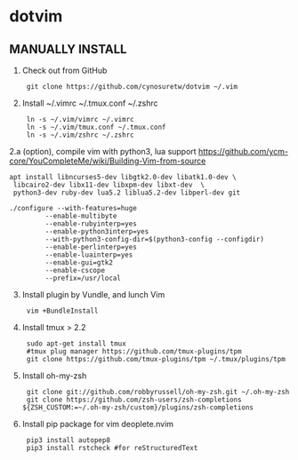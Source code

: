 dotvim
======
MANUALLY INSTALL
----------------

1. Check out from GitHub

        git clone https://github.com/cynosuretw/dotvim ~/.vim

2. Install ~/.vimrc ~/.tmux.conf ~/.zshrc

        ln -s ~/.vim/vimrc ~/.vimrc 
        ln -s ~/.vim/tmux.conf ~/.tmux.conf
        ln -s ~/.vim/zshrc ~/.zshrc
2.a (option), compile vim with python3, lua support
   https://github.com/ycm-core/YouCompleteMe/wiki/Building-Vim-from-source
   ```
   apt install libncurses5-dev libgtk2.0-dev libatk1.0-dev \
    libcairo2-dev libx11-dev libxpm-dev libxt-dev  \
    python3-dev ruby-dev lua5.2 liblua5.2-dev libperl-dev git

   ./configure --with-features=huge
            --enable-multibyte
            --enable-rubyinterp=yes
            --enable-python3interp=yes
            --with-python3-config-dir=$(python3-config --configdir)
            --enable-perlinterp=yes
            --enable-luainterp=yes
            --enable-gui=gtk2
            --enable-cscope
            --prefix=/usr/local
   ```

3. Install plugin by Vundle, and lunch Vim 

        vim +BundleInstall 

4. Install tmux > 2.2 

        sudo apt-get install tmux
        #tmux plug manager https://github.com/tmux-plugins/tpm
        git clone https://github.com/tmux-plugins/tpm ~/.tmux/plugins/tpm
        
5. Install oh-my-zsh

        git clone git://github.com/robbyrussell/oh-my-zsh.git ~/.oh-my-zsh
        git clone https://github.com/zsh-users/zsh-completions ${ZSH_CUSTOM:=~/.oh-my-zsh/custom}/plugins/zsh-completions

6. Install pip package for vim deoplete.nvim

        pip3 install autopep8
        pip3 install rstcheck #for reStructuredText
